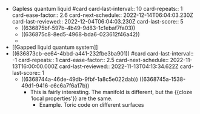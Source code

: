 - Gapless quantum liquid #card
  card-last-interval:: 10
  card-repeats:: 1
  card-ease-factor:: 2.6
  card-next-schedule:: 2022-12-14T06:04:03.230Z
  card-last-reviewed:: 2022-12-04T06:04:03.230Z
  card-last-score:: 5
	- ((636875bf-597b-4b49-9d83-1c1ebaf7fa03))
	- ((636875c8-8ed5-4968-bda6-023612f46a42))
	-
- [[Gapped liquid quantum system]]
- ((636873cb-ee64-4bbd-a441-232fbe3ba901)) #card
  card-last-interval:: -1
  card-repeats:: 1
  card-ease-factor:: 2.5
  card-next-schedule:: 2022-11-13T16:00:00.000Z
  card-last-reviewed:: 2022-11-13T04:13:34.622Z
  card-last-score:: 1
	- ((6368744a-46de-49db-9fbf-1a8c5e022dab)) ((6368745a-1538-49d1-9416-c6c6a7f6a17b))
		- This is fairly interesting. The manifold is different, but the {{cloze 'local properties'}} are the same.
			- Example. Toric code on different surfaces